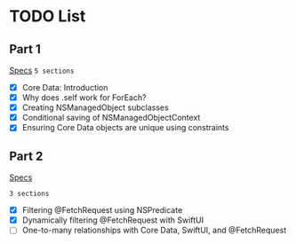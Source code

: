 #  TODO List

## Part 1
[Specs](https://www.hackingwithswift.com/100/swiftui/57)
`5 sections`

- [x] Core Data: Introduction
- [x] Why does \.self work for ForEach?
- [x] Creating NSManagedObject subclasses
- [x] Conditional saving of NSManagedObjectContext
- [x] Ensuring Core Data objects are unique using constraints

## Part 2
[Specs](https://www.hackingwithswift.com/100/swiftui/58)

`3 sections`

- [x] Filtering @FetchRequest using NSPredicate
- [x] Dynamically filtering @FetchRequest with SwiftUI
- [ ] One-to-many relationships with Core Data, SwiftUI, and @FetchRequest
